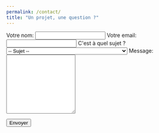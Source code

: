 ```yaml
---
permalink: /contact/
title: "Un projet, une question ?"
---
```


<form
  action="https://formspree.io/mzbjbryr"
  method="POST"
>
  <input type="hidden" name="_language" value="fr" />
  <label>
    Votre nom:
    <input type="text" name="name" required>
  </label>
  <label>
    Votre email:
    <input type="email" name="_replyto" required>
  </label>
  <label>
    C'est à quel sujet ?
    <select name="subject" required>
      <option value="" selected>-- Sujet --</option>
      <option value="freelance">J'ai une mission freelance à te proposer</option>
      <option value="individual">Je suis un particulier ayant un besoin informatique</option>
      <option value="other">J'ai quelque chose d'incroyable à te dire !</option>
    </select>
  </label>
  <label>
    Message:
    <textarea name="message" rows="10"></textarea>
  </label>

  <button type="submit">Envoyer</button>
</form>

